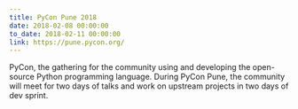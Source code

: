 ```yaml
---
title: PyCon Pune 2018
date: 2018-02-08 00:00:00
to_date: 2018-02-11 00:00:00
link: https://pune.pycon.org/
---
```


PyCon, the gathering for the community using and developing the open-source Python programming language. During PyCon Pune, the community will meet for two days of talks and work on upstream projects in two days of dev sprint.
